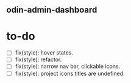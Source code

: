 ## odin-admin-dashboard

# to-do

- [ ] fix(style): hover states.
- [ ] fix(style): refactor.
- [ ] fix(style): narrow nav bar, clickable icons.
- [ ] fix(style): project icons titles are undefined.
